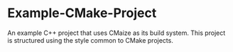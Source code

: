 # Example-CMake-Project
An example C++ project that uses CMaize as its build system. This project is structured using the style common to CMake projects.
